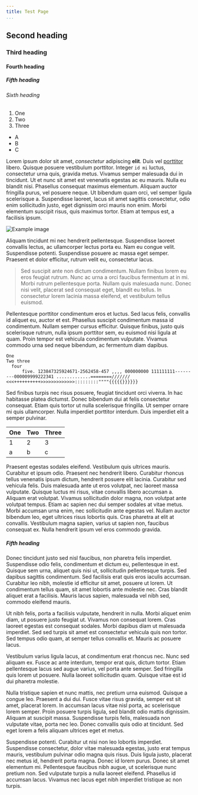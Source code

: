 ```yaml
---
title: Test Page
...
```


## Second heading
### Third heading
#### Fourth heading
##### Fifth heading
###### Sixth heading

1. One
2. Two
3. Three

* A
* B
* C

Lorem ipsum dolor sit amet, _consectetur_ adipiscing **elit**. Duis vel [porttitor](https://example.com) libero. Quisque posuere vestibulum porttitor. Integer `id mi` luctus, consectetur urna quis, gravida metus. Vivamus semper malesuada dui in tincidunt. Ut et nunc sit amet est venenatis egestas ac eu mauris. Nulla eu blandit nisi. Phasellus consequat maximus elementum. Aliquam auctor fringilla purus, vel posuere neque. Ut bibendum quam orci, vel semper ligula scelerisque a. Suspendisse laoreet, lacus sit amet sagittis consectetur, odio enim sollicitudin justo, eget dignissim orci mauris non enim. Morbi elementum suscipit risus, quis maximus tortor. Etiam at tempus est, a facilisis ipsum.

![Example image](https://picsum.photos/1000/500 "Alt text")

Aliquam tincidunt mi nec hendrerit pellentesque. Suspendisse laoreet convallis lectus, ac ullamcorper lectus porta eu. Nam eu congue velit. Suspendisse potenti. Suspendisse posuere ac massa eget semper. Praesent et dolor efficitur, rutrum velit eu, consectetur lacus.

> Sed suscipit ante non dictum condimentum. Nullam finibus lorem eu eros feugiat rutrum. Nunc ac urna a orci faucibus fermentum at in mi. Morbi rutrum pellentesque porta. Nullam quis malesuada nunc. Donec nisi velit, placerat sed consequat eget, blandit eu tellus. In consectetur lorem lacinia massa eleifend, et vestibulum tellus euismod.

Pellentesque porttitor condimentum eros et luctus. Sed lacus felis, convallis id aliquet eu, auctor et est. Phasellus suscipit condimentum massa id condimentum. Nullam semper cursus efficitur. Quisque finibus, justo quis scelerisque rutrum, nulla ipsum porttitor sem, eu euismod nisi ligula at quam. Proin tempor est vehicula condimentum vulputate. Vivamus commodo urna sed neque bibendum, ac fermentum diam dapibus.

    One
    Two three
      four
          five. 123847325924671-2562458-457 ,,,, 000000000 111111111---------000009999222341 .............========/////// <<<++++++++++>>>>>>>>>>>>>:::::::::""""{{{{{}}}}}}

Sed finibus turpis nec risus posuere, feugiat tincidunt orci viverra. In hac habitasse platea dictumst. Donec bibendum dui at felis consectetur consequat. Etiam quis tortor ut nulla scelerisque fringilla. Ut semper ornare mi quis ullamcorper. Nulla imperdiet porttitor interdum. Duis imperdiet elit a semper pulvinar.

| One | Two | Three |
| --- | --- | ----- |
| 1   | 2   | 3     |
| a   | b   | c     |

Praesent egestas sodales eleifend. Vestibulum quis ultrices mauris. Curabitur et ipsum odio. Praesent nec hendrerit libero. Curabitur rhoncus tellus venenatis ipsum dictum, hendrerit posuere elit lacinia. Curabitur sed vehicula felis. Duis malesuada ante ut eros volutpat, nec laoreet massa vulputate. Quisque luctus mi risus, vitae convallis libero accumsan a. Aliquam erat volutpat. Vivamus sollicitudin dolor magna, non volutpat ante volutpat tempus. Etiam ac sapien nec dui semper sodales at vitae metus. Morbi accumsan urna enim, nec sollicitudin ante egestas vel. Nullam auctor bibendum leo, eget ultrices risus lobortis quis. Cras pharetra at elit at convallis. Vestibulum magna sapien, varius ut sapien non, faucibus consequat ex. Nulla hendrerit ipsum vel eros commodo gravida.

##### Fifth heading

Donec tincidunt justo sed nisl faucibus, non pharetra felis imperdiet. Suspendisse odio felis, condimentum et dictum eu, pellentesque in est. Quisque sem urna, aliquet quis nisi ut, sollicitudin pellentesque turpis. Sed dapibus sagittis condimentum. Sed facilisis erat quis eros iaculis accumsan. Curabitur leo nibh, molestie id efficitur sit amet, posuere ut lorem. Ut condimentum tellus quam, sit amet lobortis ante molestie nec. Cras blandit aliquet erat a facilisis. Mauris lacus sapien, malesuada vel nibh sed, commodo eleifend mauris.

Ut nibh felis, porta a facilisis vulputate, hendrerit in nulla. Morbi aliquet enim diam, ut posuere justo feugiat ut. Vivamus non consequat lorem. Cras laoreet egestas est consequat sodales. Morbi dapibus diam ut malesuada imperdiet. Sed sed turpis sit amet est consectetur vehicula quis non tortor. Sed tempus odio quam, at semper tellus convallis et. Mauris ac posuere lacus.

Vestibulum varius ligula lacus, at condimentum erat rhoncus nec. Nunc sed aliquam ex. Fusce ac ante interdum, tempor erat quis, dictum tortor. Etiam pellentesque lacus sed augue varius, vel porta ante semper. Sed fringilla quis lorem ut posuere. Nulla laoreet sollicitudin quam. Quisque vitae est id dui pharetra molestie.

Nulla tristique sapien et nunc mattis, nec pretium urna euismod. Quisque a congue leo. Praesent a dui dui. Fusce vitae risus gravida, semper est sit amet, placerat lorem. In accumsan lacus vitae nisl porta, ac scelerisque lorem semper. Proin posuere turpis ligula, sed blandit odio mattis dignissim. Aliquam at suscipit massa. Suspendisse turpis felis, malesuada non vulputate vitae, porta nec leo. Donec convallis quis odio at tincidunt. Sed eget lorem a felis aliquam ultrices eget et metus.

Suspendisse potenti. Curabitur ut nisi non leo lobortis imperdiet. Suspendisse consectetur, dolor vitae malesuada egestas, justo erat tempus mauris, vestibulum pulvinar odio magna quis risus. Duis ligula justo, placerat nec metus id, hendrerit porta magna. Donec id lorem purus. Donec sit amet elementum mi. Pellentesque faucibus nibh augue, ut scelerisque nunc pretium non. Sed vulputate turpis a nulla laoreet eleifend. Phasellus id accumsan lacus. Vivamus nec lacus eget nibh imperdiet tristique ac non turpis. 
